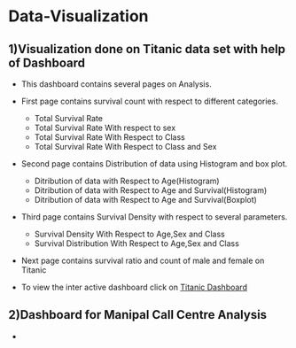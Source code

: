 # Data-Visualization

## 1)Visualization done on Titanic data set with help of Dashboard
- This dashboard contains several pages on Analysis.
- First page contains survival count with respect to different categories.
  - Total Survival Rate
  - Total Survival Rate With respect to sex
  - Total Survival Rate With Respect to Class
  - Total Survival Rate With Respect to Class and Sex
- Second page contains Distribution of data using Histogram and box plot.
  - Ditribution of data with Respect to Age(Histogram)
  - Ditribution of data with Respect to Age and Survival(Histogram)
  - Ditribution of data with Respect to Age and Survival(Boxplot)
- Third page contains Survival Density with respect to several parameters.
  - Survival Density With Respect to Age,Sex and Class
  - Survival Distribution With Respect to Age,Sex and Class
- Next page contains survival ratio and count of male and female on Titanic

- To view the inter active dashboard click on [Titanic Dashboard](https://htmlpreview.github.io/?https://github.com/Sushmitha-KK/Data-Visualization/blob/master/Titanic_dashboard.html)


## 2)Dashboard for Manipal Call Centre Analysis
- 
